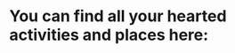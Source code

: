 # You can find all your hearted activities and places here: 


<div id='heart' class='button'></div>
